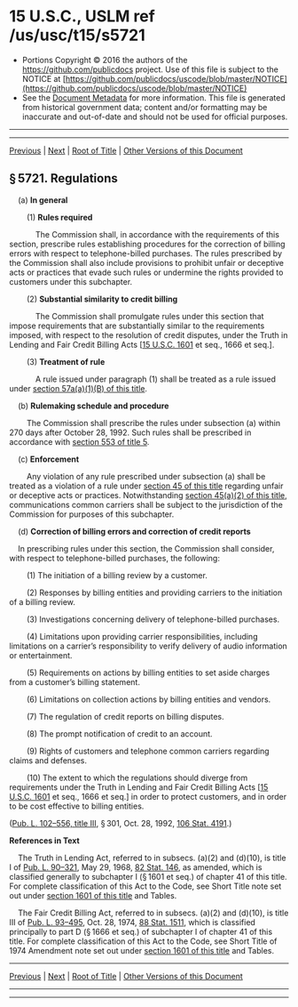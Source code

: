 ---
---

# 15 U.S.C., USLM ref /us/usc/t15/s5721

* Portions Copyright © 2016 the authors of the https://github.com/publicdocs project.
  Use of this file is subject to the NOTICE at [https://github.com/publicdocs/uscode/blob/master/NOTICE](https://github.com/publicdocs/uscode/blob/master/NOTICE)
* See the [Document Metadata](././../../../../..//README.md) for more information.
  This file is generated from historical government data; content and/or formatting may be inaccurate and out-of-date and should not be used for official purposes.

----------
----------

[Previous](./../../../../..//us/usc/t15/ch83/schII/m__us_usc_t15_ch83_schII.md) | [Next](./../../../../..//us/usc/t15/ch83/schII/m__us_usc_t15_s5722.md) | [Root of Title](./../../../../../) | [Other Versions of this Document](https://publicdocs.github.io/go/links?ns=uslm&ref=%2Fus%2Fusc%2Ft15%2Fs5721)

## § 5721. Regulations

    (a) __In general__ 

        (1) __Rules required__ 

            The Commission shall, in accordance with the requirements of this section, prescribe rules establishing procedures for the correction of billing errors with respect to telephone-billed purchases. The rules prescribed by the Commission shall also include provisions to prohibit unfair or deceptive acts or practices that evade such rules or undermine the rights provided to customers under this subchapter.

        (2) __Substantial similarity to credit billing__ 

            The Commission shall promulgate rules under this section that impose requirements that are substantially similar to the requirements imposed, with respect to the resolution of credit disputes, under the Truth in Lending and Fair Credit Billing Acts \[[15 U.S.C. 1601][/us/usc/t15/s1601] et seq., 1666 et seq.\].

        (3) __Treatment of rule__ 

            A rule issued under paragraph (1) shall be treated as a rule issued under [section 57a(a)(1)(B) of this title][/us/usc/t15/s57a/a/1/B].

    (b) __Rulemaking schedule and procedure__ 

        The Commission shall prescribe the rules under subsection (a) within 270 days after October 28, 1992. Such rules shall be prescribed in accordance with [section 553 of title 5][/us/usc/t5/s553].

    (c) __Enforcement__ 

        Any violation of any rule prescribed under subsection (a) shall be treated as a violation of a rule under [section 45 of this title][/us/usc/t15/s45] regarding unfair or deceptive acts or practices. Notwithstanding [section 45(a)(2) of this title][/us/usc/t15/s45/a/2], communications common carriers shall be subject to the jurisdiction of the Commission for purposes of this subchapter.

    (d) __Correction of billing errors and correction of credit reports__ 

    In prescribing rules under this section, the Commission shall consider, with respect to telephone-billed purchases, the following:

        (1) The initiation of a billing review by a customer.

        (2) Responses by billing entities and providing carriers to the initiation of a billing review.

        (3) Investigations concerning delivery of telephone-billed purchases.

        (4) Limitations upon providing carrier responsibilities, including limitations on a carrier’s responsibility to verify delivery of audio information or entertainment.

        (5) Requirements on actions by billing entities to set aside charges from a customer’s billing statement.

        (6) Limitations on collection actions by billing entities and vendors.

        (7) The regulation of credit reports on billing disputes.

        (8) The prompt notification of credit to an account.

        (9) Rights of customers and telephone common carriers regarding claims and defenses.

        (10) The extent to which the regulations should diverge from requirements under the Truth in Lending and Fair Credit Billing Acts \[[15 U.S.C. 1601][/us/usc/t15/s1601] et seq., 1666 et seq.\] in order to protect customers, and in order to be cost effective to billing entities.

([Pub. L. 102–556, title III][/us/pl/102/556/tIII], § 301, Oct. 28, 1992, [106 Stat. 4191][/us/stat/106/4191].)

 __References in Text__ 

    The Truth in Lending Act, referred to in subsecs. (a)(2) and (d)(10), is title I of [Pub. L. 90–321][/us/pl/90/321], May 29, 1968, [82 Stat. 146][/us/stat/82/146], as amended, which is classified generally to subchapter I (§ 1601 et seq.) of chapter 41 of this title. For complete classification of this Act to the Code, see Short Title note set out under [section 1601 of this title][/us/usc/t15/s1601] and Tables.

    The Fair Credit Billing Act, referred to in subsecs. (a)(2) and (d)(10), is title III of [Pub. L. 93–495][/us/pl/93/495], Oct. 28, 1974, [88 Stat. 1511][/us/stat/88/1511], which is classified principally to part D (§ 1666 et seq.) of subchapter I of chapter 41 of this title. For complete classification of this Act to the Code, see Short Title of 1974 Amendment note set out under [section 1601 of this title][/us/usc/t15/s1601] and Tables.

----------

[Previous](./../../../../..//us/usc/t15/ch83/schII/m__us_usc_t15_ch83_schII.md) | [Next](./../../../../..//us/usc/t15/ch83/schII/m__us_usc_t15_s5722.md) | [Root of Title](./../../../../../) | [Other Versions of this Document](https://publicdocs.github.io/go/links?ns=uslm&ref=%2Fus%2Fusc%2Ft15%2Fs5721)

----------
----------

[/us/usc/t15/s1601]: https://publicdocs.github.io/go/links?ns=uslm&ref=%2Fus%2Fusc%2Ft15%2Fs1601
[/us/usc/t15/s57a/a/1/B]: https://publicdocs.github.io/go/links?ns=uslm&ref=%2Fus%2Fusc%2Ft15%2Fs57a%2Fa%2F1%2FB
[/us/usc/t5/s553]: https://publicdocs.github.io/go/links?ns=uslm&ref=%2Fus%2Fusc%2Ft5%2Fs553
[/us/usc/t15/s45]: https://publicdocs.github.io/go/links?ns=uslm&ref=%2Fus%2Fusc%2Ft15%2Fs45
[/us/usc/t15/s45/a/2]: https://publicdocs.github.io/go/links?ns=uslm&ref=%2Fus%2Fusc%2Ft15%2Fs45%2Fa%2F2
[/us/usc/t15/s1601]: https://publicdocs.github.io/go/links?ns=uslm&ref=%2Fus%2Fusc%2Ft15%2Fs1601
[/us/pl/102/556/tIII]: https://publicdocs.github.io/go/links?ns=uslm&ref=%2Fus%2Fpl%2F102%2F556%2FtIII
[/us/stat/106/4191]: https://publicdocs.github.io/go/links?ns=uslm&ref=%2Fus%2Fstat%2F106%2F4191
[/us/pl/90/321]: https://publicdocs.github.io/go/links?ns=uslm&ref=%2Fus%2Fpl%2F90%2F321
[/us/stat/82/146]: https://publicdocs.github.io/go/links?ns=uslm&ref=%2Fus%2Fstat%2F82%2F146
[/us/usc/t15/s1601]: https://publicdocs.github.io/go/links?ns=uslm&ref=%2Fus%2Fusc%2Ft15%2Fs1601
[/us/pl/93/495]: https://publicdocs.github.io/go/links?ns=uslm&ref=%2Fus%2Fpl%2F93%2F495
[/us/stat/88/1511]: https://publicdocs.github.io/go/links?ns=uslm&ref=%2Fus%2Fstat%2F88%2F1511
[/us/usc/t15/s1601]: https://publicdocs.github.io/go/links?ns=uslm&ref=%2Fus%2Fusc%2Ft15%2Fs1601


